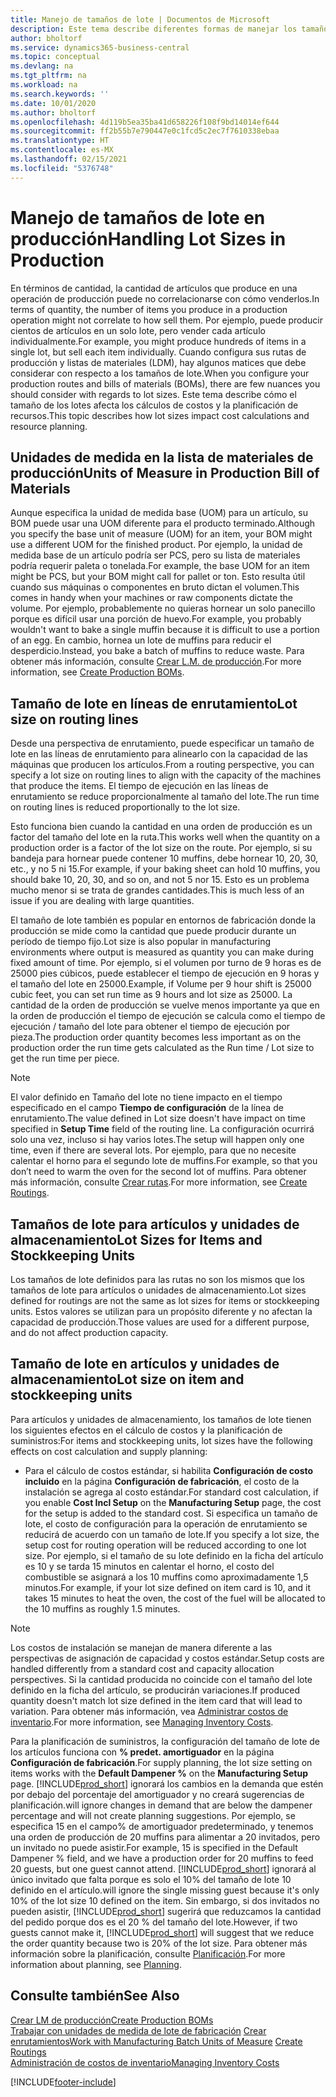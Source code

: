 ```yaml
---
title: Manejo de tamaños de lote | Documentos de Microsoft
description: Este tema describe diferentes formas de manejar los tamaños de lote.
author: bholtorf
ms.service: dynamics365-business-central
ms.topic: conceptual
ms.devlang: na
ms.tgt_pltfrm: na
ms.workload: na
ms.search.keywords: ''
ms.date: 10/01/2020
ms.author: bholtorf
ms.openlocfilehash: 4d119b5ea35ba41d658226f108f9bd14014ef644
ms.sourcegitcommit: ff2b55b7e790447e0c1fcd5c2ec7f7610338ebaa
ms.translationtype: HT
ms.contentlocale: es-MX
ms.lasthandoff: 02/15/2021
ms.locfileid: "5376748"
---
```

# <a name="handling-lot-sizes-in-production"></a><span data-ttu-id="d948e-103">Manejo de tamaños de lote en producción</span><span class="sxs-lookup"><span data-stu-id="d948e-103">Handling Lot Sizes in Production</span></span>
<span data-ttu-id="d948e-104">En términos de cantidad, la cantidad de artículos que produce en una operación de producción puede no correlacionarse con cómo venderlos.</span><span class="sxs-lookup"><span data-stu-id="d948e-104">In terms of quantity, the number of items you produce in a production operation might not correlate to how sell them.</span></span> <span data-ttu-id="d948e-105">Por ejemplo, puede producir cientos de artículos en un solo lote, pero vender cada artículo individualmente.</span><span class="sxs-lookup"><span data-stu-id="d948e-105">For example, you might produce hundreds of items in a single lot, but sell each item individually.</span></span> <span data-ttu-id="d948e-106">Cuando configura sus rutas de producción y listas de materiales (LDM), hay algunos matices que debe considerar con respecto a los tamaños de lote.</span><span class="sxs-lookup"><span data-stu-id="d948e-106">When you configure your production routes and bills of materials (BOMs), there are few nuances you should consider with regards to lot sizes.</span></span> <span data-ttu-id="d948e-107">Este tema describe cómo el tamaño de los lotes afecta los cálculos de costos y la planificación de recursos.</span><span class="sxs-lookup"><span data-stu-id="d948e-107">This topic describes how lot sizes impact cost calculations and resource planning.</span></span>

## <a name="units-of-measure-in-production-bill-of-materials"></a><span data-ttu-id="d948e-108">Unidades de medida en la lista de materiales de producción</span><span class="sxs-lookup"><span data-stu-id="d948e-108">Units of Measure in Production Bill of Materials</span></span>
<span data-ttu-id="d948e-109">Aunque especifica la unidad de medida base (UOM) para un artículo, su BOM puede usar una UOM diferente para el producto terminado.</span><span class="sxs-lookup"><span data-stu-id="d948e-109">Although you specify the base unit of measure (UOM) for an item, your BOM might use a different UOM for the finished product.</span></span> <span data-ttu-id="d948e-110">Por ejemplo, la unidad de medida base de un artículo podría ser PCS, pero su lista de materiales podría requerir paleta o tonelada.</span><span class="sxs-lookup"><span data-stu-id="d948e-110">For example, the base UOM for an item might be PCS, but your BOM might call for pallet or ton.</span></span> <span data-ttu-id="d948e-111">Esto resulta útil cuando sus máquinas o componentes en bruto dictan el volumen.</span><span class="sxs-lookup"><span data-stu-id="d948e-111">This comes in handy when your machines or raw components dictate the volume.</span></span> <span data-ttu-id="d948e-112">Por ejemplo, probablemente no quieras hornear un solo panecillo porque es difícil usar una porción de huevo.</span><span class="sxs-lookup"><span data-stu-id="d948e-112">For example, you probably wouldn't want to bake a single muffin because it is difficult to use a portion of an egg.</span></span> <span data-ttu-id="d948e-113">En cambio, hornea un lote de muffins para reducir el desperdicio.</span><span class="sxs-lookup"><span data-stu-id="d948e-113">Instead, you bake a batch of muffins to reduce waste.</span></span> <span data-ttu-id="d948e-114">Para obtener más información, consulte [Crear L.M. de producción](production-how-to-create-production-boms.md).</span><span class="sxs-lookup"><span data-stu-id="d948e-114">For more information, see [Create Production BOMs](production-how-to-create-production-boms.md).</span></span>

## <a name="lot-size-on-routing-lines"></a><span data-ttu-id="d948e-115">Tamaño de lote en líneas de enrutamiento</span><span class="sxs-lookup"><span data-stu-id="d948e-115">Lot size on routing lines</span></span>
<span data-ttu-id="d948e-116">Desde una perspectiva de enrutamiento, puede especificar un tamaño de lote en las líneas de enrutamiento para alinearlo con la capacidad de las máquinas que producen los artículos.</span><span class="sxs-lookup"><span data-stu-id="d948e-116">From a routing perspective, you can specify a lot size on routing lines to align with the capacity of the machines that produce the items.</span></span> <span data-ttu-id="d948e-117">El tiempo de ejecución en las líneas de enrutamiento se reduce proporcionalmente al tamaño del lote.</span><span class="sxs-lookup"><span data-stu-id="d948e-117">The run time on routing lines is reduced proportionally to the lot size.</span></span> 

<span data-ttu-id="d948e-118">Esto funciona bien cuando la cantidad en una orden de producción es un factor del tamaño del lote en la ruta.</span><span class="sxs-lookup"><span data-stu-id="d948e-118">This works well when the quantity on a production order is a factor of the lot size on the route.</span></span> <span data-ttu-id="d948e-119">Por ejemplo, si su bandeja para hornear puede contener 10 muffins, debe hornear 10, 20, 30, etc., y no 5 ni 15.</span><span class="sxs-lookup"><span data-stu-id="d948e-119">For example, if your baking sheet can hold 10 muffins, you should bake 10, 20, 30, and so on, and not 5 nor 15.</span></span>  <span data-ttu-id="d948e-120">Esto es un problema mucho menor si se trata de grandes cantidades.</span><span class="sxs-lookup"><span data-stu-id="d948e-120">This is much less of an issue if you are dealing with large quantities.</span></span>

<span data-ttu-id="d948e-121">El tamaño de lote también es popular en entornos de fabricación donde la producción se mide como la cantidad que puede producir durante un período de tiempo fijo.</span><span class="sxs-lookup"><span data-stu-id="d948e-121">Lot size is also popular in manufacturing environments where output is measured as quantity you can make during fixed amount of time.</span></span> <span data-ttu-id="d948e-122">Por ejemplo, si el volumen por turno de 9 horas es de 25000 pies cúbicos, puede establecer el tiempo de ejecución en 9 horas y el tamaño del lote en 25000.</span><span class="sxs-lookup"><span data-stu-id="d948e-122">Example, if Volume per 9 hour shift is 25000 cubic feet, you can set run time as 9 hours and lot size as 25000.</span></span>
<span data-ttu-id="d948e-123">La cantidad de la orden de producción se vuelve menos importante ya que en la orden de producción el tiempo de ejecución se calcula como el tiempo de ejecución / tamaño del lote para obtener el tiempo de ejecución por pieza.</span><span class="sxs-lookup"><span data-stu-id="d948e-123">The production order quantity becomes less important as on the production order the run time gets calculated as the Run time / Lot size to get the run time per piece.</span></span>
 
> [!NOTE]
> <span data-ttu-id="d948e-124">El valor definido en Tamaño del lote no tiene impacto en el tiempo especificado en el campo **Tiempo de configuración** de la línea de enrutamiento.</span><span class="sxs-lookup"><span data-stu-id="d948e-124">The value defined in Lot size doesn't have impact on time specified in **Setup Time** field of the routing line.</span></span> <span data-ttu-id="d948e-125">La configuración ocurrirá solo una vez, incluso si hay varios lotes.</span><span class="sxs-lookup"><span data-stu-id="d948e-125">The setup will happen only one time, even if there are several lots.</span></span> <span data-ttu-id="d948e-126">Por ejemplo, para que no necesite calentar el horno para el segundo lote de muffins.</span><span class="sxs-lookup"><span data-stu-id="d948e-126">For example, so that you don’t need to warm the oven for the second lot of muffins.</span></span> <span data-ttu-id="d948e-127">Para obtener más información, consulte [Crear rutas](production-how-to-create-routings.md).</span><span class="sxs-lookup"><span data-stu-id="d948e-127">For more information, see [Create Routings](production-how-to-create-routings.md).</span></span>

## <a name="lot-sizes-for-items-and-stockkeeping-units"></a><span data-ttu-id="d948e-128">Tamaños de lote para artículos y unidades de almacenamiento</span><span class="sxs-lookup"><span data-stu-id="d948e-128">Lot Sizes for Items and Stockkeeping Units</span></span>
<span data-ttu-id="d948e-129">Los tamaños de lote definidos para las rutas no son los mismos que los tamaños de lote para artículos o unidades de almacenamiento.</span><span class="sxs-lookup"><span data-stu-id="d948e-129">Lot sizes defined for routings are not the same as lot sizes for items or stockkeeping units.</span></span> <span data-ttu-id="d948e-130">Estos valores se utilizan para un propósito diferente y no afectan la capacidad de producción.</span><span class="sxs-lookup"><span data-stu-id="d948e-130">Those values are used for a different purpose, and do not affect production capacity.</span></span> 

## <a name="lot-size-on-item-and-stockkeeping-units"></a><span data-ttu-id="d948e-131">Tamaño de lote en artículos y unidades de almacenamiento</span><span class="sxs-lookup"><span data-stu-id="d948e-131">Lot size on item and stockkeeping units</span></span>
<span data-ttu-id="d948e-132">Para artículos y unidades de almacenamiento, los tamaños de lote tienen los siguientes efectos en el cálculo de costos y la planificación de suministros:</span><span class="sxs-lookup"><span data-stu-id="d948e-132">For items and stockkeeping units, lot sizes have the following effects on cost calculation and supply planning:</span></span>

* <span data-ttu-id="d948e-133">Para el cálculo de costos estándar, si habilita **Configuración de costo incluido** en la página **Configuración de fabricación**, el costo de la instalación se agrega al costo estándar.</span><span class="sxs-lookup"><span data-stu-id="d948e-133">For standard cost calculation, if you enable **Cost Incl Setup** on the **Manufacturing Setup** page, the cost for the setup is added to the standard cost.</span></span> <span data-ttu-id="d948e-134">Si especifica un tamaño de lote, el costo de configuración para la operación de enrutamiento se reducirá de acuerdo con un tamaño de lote.</span><span class="sxs-lookup"><span data-stu-id="d948e-134">If you specify a lot size, the setup cost for routing operation will be reduced according to one lot size.</span></span> <span data-ttu-id="d948e-135">Por ejemplo, si el tamaño de su lote definido en la ficha del artículo es 10 y se tarda 15 minutos en calentar el horno, el costo del combustible se asignará a los 10 muffins como aproximadamente 1,5 minutos.</span><span class="sxs-lookup"><span data-stu-id="d948e-135">For example, if your lot size defined on item card is 10, and it takes 15 minutes to heat the oven, the cost of the fuel will be allocated to the 10 muffins as roughly 1.5 minutes.</span></span> 

> [!NOTE]
> <span data-ttu-id="d948e-136">Los costos de instalación se manejan de manera diferente a las perspectivas de asignación de capacidad y costos estándar.</span><span class="sxs-lookup"><span data-stu-id="d948e-136">Setup costs are handled differently from a standard cost and capacity allocation perspectives.</span></span> <span data-ttu-id="d948e-137">Si la cantidad producida no coincide con el tamaño del lote definido en la ficha del artículo, se producirán variaciones.</span><span class="sxs-lookup"><span data-stu-id="d948e-137">If produced quantity doesn't match lot size defined in the item card that will lead to variation.</span></span> <span data-ttu-id="d948e-138">Para obtener más información, vea [Administrar costos de inventario](finance-manage-inventory-costs.md).</span><span class="sxs-lookup"><span data-stu-id="d948e-138">For more information, see [Managing Inventory Costs](finance-manage-inventory-costs.md).</span></span> <!--not sure that I got this part right seems to repeat the first example.-->

<span data-ttu-id="d948e-139">Para la planificación de suministros, la configuración del tamaño de lote de los artículos funciona con **% predet. amortiguador** en la página **Configuración de fabricación**.</span><span class="sxs-lookup"><span data-stu-id="d948e-139">For supply planning, the lot size setting on items works with the **Default Dampener %** on the **Manufacturing Setup** page.</span></span> [!INCLUDE[prod_short](includes/prod_short.md)] <span data-ttu-id="d948e-140">ignorará los cambios en la demanda que estén por debajo del porcentaje del amortiguador y no creará sugerencias de planificación.</span><span class="sxs-lookup"><span data-stu-id="d948e-140">will ignore changes in demand that are below the dampener percentage and will not create planning suggestions.</span></span> <span data-ttu-id="d948e-141">Por ejemplo, se especifica 15 en el campo% de amortiguador predeterminado, y tenemos una orden de producción de 20 muffins para alimentar a 20 invitados, pero un invitado no puede asistir.</span><span class="sxs-lookup"><span data-stu-id="d948e-141">For example, 15 is specified in the Default Dampener % field, and we have a production order for 20 muffins to feed 20 guests, but one guest cannot attend.</span></span> [!INCLUDE[prod_short](includes/prod_short.md)] <span data-ttu-id="d948e-142">ignorará al único invitado que falta porque es solo el 10% del tamaño de lote 10 definido en el artículo.</span><span class="sxs-lookup"><span data-stu-id="d948e-142">will ignore the single missing guest because it's only 10% of the lot size 10 defined on the item.</span></span> <span data-ttu-id="d948e-143">Sin embargo, si dos invitados no pueden asistir, [!INCLUDE[prod_short](includes/prod_short.md)] sugerirá que reduzcamos la cantidad del pedido porque dos es el 20 % del tamaño del lote.</span><span class="sxs-lookup"><span data-stu-id="d948e-143">However, if two guests cannot make it, [!INCLUDE[prod_short](includes/prod_short.md)] will suggest that we reduce the order quantity because two is 20% of the lot size.</span></span> <span data-ttu-id="d948e-144">Para obtener más información sobre la planificación, consulte [Planificación](production-planning.md).</span><span class="sxs-lookup"><span data-stu-id="d948e-144">For more information about planning, see [Planning](production-planning.md).</span></span>

## <a name="see-also"></a><span data-ttu-id="d948e-145">Consulte también</span><span class="sxs-lookup"><span data-stu-id="d948e-145">See Also</span></span>
[<span data-ttu-id="d948e-146">Crear LM de producción</span><span class="sxs-lookup"><span data-stu-id="d948e-146">Create Production BOMs</span></span>](production-how-to-create-production-boms.md)  
<span data-ttu-id="d948e-147">[Trabajar con unidades de medida de lote de fabricación](production-how-to-use-the-manufacturing-batch-unit-of-measure.md)
[Crear enrutamientos](production-how-to-create-routings.md)</span><span class="sxs-lookup"><span data-stu-id="d948e-147">[Work with Manufacturing Batch Units of Measure](production-how-to-use-the-manufacturing-batch-unit-of-measure.md)
[Create Routings](production-how-to-create-routings.md)</span></span>  
[<span data-ttu-id="d948e-148">Administración de costos de inventario</span><span class="sxs-lookup"><span data-stu-id="d948e-148">Managing Inventory Costs</span></span>](finance-manage-inventory-costs.md)


[!INCLUDE[footer-include](includes/footer-banner.md)]